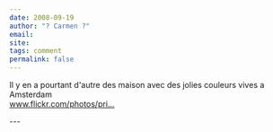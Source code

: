 ```yaml
---
date: 2008-09-19
author: "? Carmen ?"
email: 
site: 
tags: comment
permalink: false
---
```


<p>Il y en a pourtant d'autre des maison avec des jolies couleurs vives a Amsterdam<br />
<a href="http://www.flickr.com/photos/privicarmen/2868647900" title="http://www.flickr.com/photos/privicarmen/2868647900" rel="nofollow">www.flickr.com/photos/pri...</a></p>
---